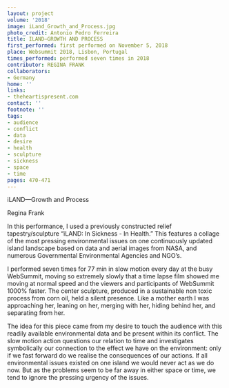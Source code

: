 ```yaml
---
layout: project
volume: '2018'
image: iLand_Growth_and_Process.jpg
photo_credit: Antonio Pedro Ferreira
title: ILAND—GROWTH AND PROCESS
first_performed: first performed on November 5, 2018
place: Websummit 2018, Lisbon, Portugal
times_performed: performed seven times in 2018
contributor: REGINA FRANK
collaborators:
- Germany
home: ''
links:
- theheartispresent.com
contact: ''
footnote: ''
tags:
- audience
- conflict
- data
- desire
- health
- sculpture
- sickness
- space
- time
pages: 470-471
---
```




iLAND—Growth and Process

Regina Frank

In this performance, I used a previously constructed relief tapestry/sculpture “iLAND: In Sickness - In Health.” This features a collage of the most pressing environmental issues on one continuously updated island landscape based on data and aerial images from NASA, and numerous Governmental Environmental Agencies and NGO’s.

I performed seven times for 77 min in slow motion every day at the busy WebSummit, moving so extremely slowly that a time lapse film showed me moving at normal speed and the viewers and participants of WebSummit 1000% faster. The center sculpture, produced in a sustainable non toxic process from corn oil, held a silent presence. Like a mother earth I was approaching her, leaning on her, merging with her, hiding behind her, and separating from her.

The idea for this piece came from my desire to touch the audience with this readily available environmental data and be present within its conflict. The slow motion action questions our relation to time and investigates symbolically our connection to the effect we have on the environment: only if we fast forward do we realise the consequences of our actions. If all environmental issues existed on one island we would never act as we do now. But as the problems seem to be far away in either space or time, we tend to ignore the pressing urgency of the issues.
